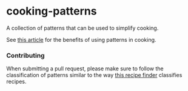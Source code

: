 # cooking-patterns
A collection of patterns that can be used to simplify cooking.

See [this article](http://alexey.ch/cooking-patterns) for the benefits of using patterns in cooking.

### Contributing

When submitting a pull request, please make sure to follow the classification of patterns similar to
the way [this recipe finder](http://www.foodandwine.com/recipe-finder/dish-types) classifies recipes.
